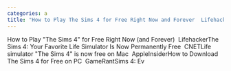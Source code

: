 ```yaml
---
categories: a
title: "How to Play The Sims 4 for Free Right Now and Forever  Lifehacker"
---
```

How to Play "The Sims 4" for Free Right Now (and Forever)&nbsp;&nbsp;LifehackerThe Sims 4: Your Favorite Life Simulator Is Now Permanently Free&nbsp;&nbsp;CNETLife simulator "The Sims 4" is now free on Mac&nbsp;&nbsp;AppleInsiderHow to Download The Sims 4 for Free on PC&nbsp;&nbsp;GameRantSims 4: Ev